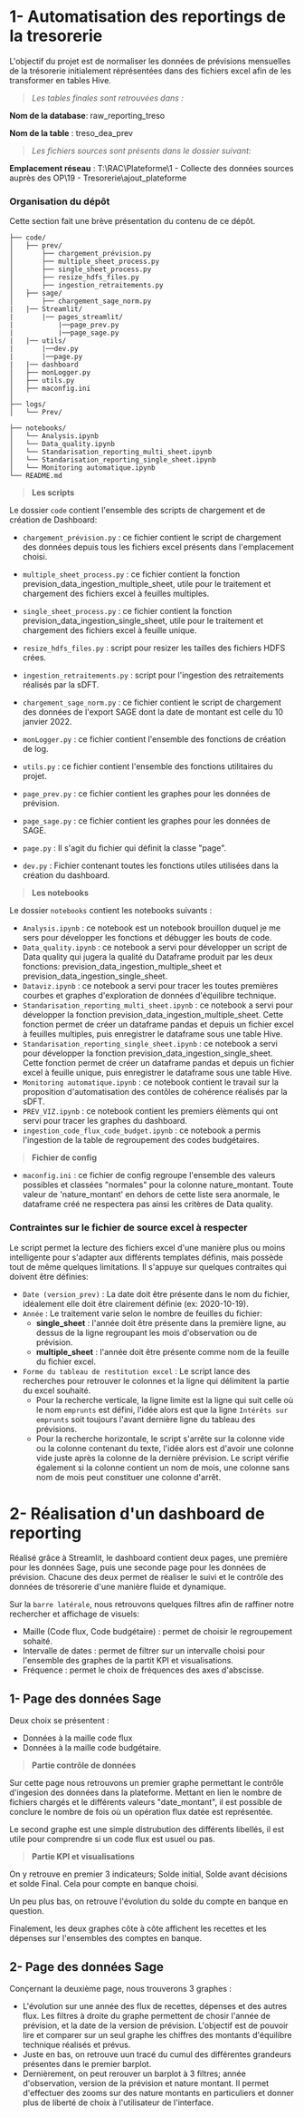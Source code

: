 # 1- Automatisation des reportings de la tresorerie

L'objectif du projet est de normaliser les données de prévisions mensuelles de la trésorerie initialement réprésentées dans des fichiers excel afin de les transformer en tables Hive.

>*Les tables finales sont retrouvées dans :*

**Nom de la database**: raw_reporting_treso

**Nom de la table** : treso_dea_prev

>*Les fichiers sources sont présents dans le dossier suivant:*

**Emplacement réseau** : T:\RAC\Plateforme\1 - Collecte des données sources auprès des OP\19 - Tresorerie\ajout_plateforme



###  **Organisation du dépôt**

Cette section fait une brève présentation du contenu de ce dépôt.


```
├── code/
│   ├── prev/
│       ├── chargement_prévision.py
│       ├── multiple_sheet_process.py
│       ├── single_sheet_process.py
│       ├── resize_hdfs_files.py
│       ├── ingestion_retraitements.py
│   ├── sage/
│       ├── chargement_sage_norm.py
|   |── Streamlit/
|       |── pages_streamlit/
|           |──page_prev.py 
|           |──page_sage.py 
|   |── utils/
|       |──dev.py
|       |──page.py    
|   |── dashboard
│   ├── monLogger.py
│   ├── utils.py
│   ├── maconfig.ini
│
├── logs/
│   └── Prev/

├── notebooks/
│   └── Analysis.ipynb
│   └── Data_quality.ipynb
│   └── Standarisation_reporting_multi_sheet.ipynb
│   └── Standarisation_reporting_single_sheet.ipynb
│   └── Monitoring automatique.ipynb
└── README.md

```

> **Les scripts**

Le dossier `code` contient l'ensemble des scripts de chargement et de création de Dashboard: 

* `chargement_prévision.py` : ce fichier contient le script de chargement des données depuis tous les fichiers excel présents dans l'emplacement choisi.

* `multiple_sheet_process.py` : ce fichier contient la fonction prevision_data_ingestion_multiple_sheet, utile pour le traitement et chargement des fichiers excel à feuilles multiples.

* `single_sheet_process.py` : ce fichier contient la fonction prevision_data_ingestion_single_sheet, utile pour le traitement et chargement des fichiers excel à feuille unique.

* `resize_hdfs_files.py` : script pour resizer les tailles des fichiers HDFS crées.

* `ingestion_retraitements.py` : script pour l'ingestion des retraitements réalisés par la sDFT.

* `chargement_sage_norm.py` : ce fichier contient le script de chargement des données de l'export SAGE dont la date de montant est celle du 10 janvier 2022.

* `monLogger.py` : ce fichier contient l'ensemble des fonctions de création de log.

* `utils.py` : ce fichier contient l'ensemble des fonctions utilitaires du projet.

* `page_prev.py` : ce fichier contient les graphes pour les données de prévision.

* `page_sage.py` : ce fichier contient les graphes pour les données de SAGE.

* `page.py` : Il s'agit du fichier qui définit la classe "page".

* `dev.py` : Fichier contenant toutes les fonctions utiles utilisées dans la création du dashboard.





> **Les notebooks**

Le dossier `notebooks` contient les notebooks suivants :


* `Analysis.ipynb` : ce notebook est un notebook brouillon duquel je me sers pour développer les fonctions et débugger les bouts de code.
* `Data_quality.ipynb` : ce notebook a servi pour développer un script de Data quality qui jugera la qualité du Dataframe produit par les deux fonctions: prevision_data_ingestion_multiple_sheet et prevision_data_ingestion_single_sheet.
* `Dataviz.ipynb` : ce notebook a servi pour tracer les toutes premières courbes et graphes d'exploration de données d'équilibre technique. 
* `Standarisation_reporting_multi_sheet.ipynb` : ce notebook a servi pour développer la fonction prevision_data_ingestion_multiple_sheet. Cette fonction permet de créer un dataframe pandas et depuis un fichier excel à feuilles multiples, puis enregistrer le dataframe sous une table Hive. 
* `Standarisation_reporting_single_sheet.ipynb` : ce notebook a servi pour développer la fonction prevision_data_ingestion_single_sheet. Cette fonction permet de créer un dataframe pandas et depuis un fichier excel à feuille unique, puis enregistrer le dataframe sous une table Hive. 
* `Monitoring automatique.ipynb` : ce notebook contient le travail sur la proposition d'automatisation des contôles de cohérence réalisés par la sDFT.
* `PREV_VIZ.ipynb` : ce notebook contient les premiers élèments qui ont servi pour tracer les graphes du dashboard.
* `ingestion_code_flux_code_budget.ipynb` : ce notebook a permis l'ingestion de la table de regroupement des codes budgétaires. 



> **Fichier de config**

* `maconfig.ini` : ce fichier de config regroupe l'ensemble des valeurs possibles et classées "normales" pour la colonne nature_montant. Toute valeur de 'nature_montant' en dehors de cette liste sera anormale, le dataframe créé ne respectera pas ainsi les critères de Data quality. 

### **Contraintes sur le fichier de source excel à respecter**
Le script permet la lecture des fichiers excel d'une manière plus ou moins intelligente pour s'adapter aux différents templates définis, mais possède tout de même quelques limitations. Il s'appuye sur quelques contraites qui doivent être définies: 

* `Date (version_prev)` : La date doit être présente dans le nom du fichier, idéalement elle doit être clairement définie (ex: 2020-10-19).
* `Année` : Le traitement varie selon le nombre de feuilles du fichier:
    * **single_sheet** : l'année doit être présente dans la première ligne, au dessus de la ligne regroupant les mois d'observation ou de prévision.
    * **multiple_sheet** : l'année doit être présente comme nom de la feuille du fichier excel.
* `Forme du tableau de restitution excel` : Le script lance des recherches pour retrouver le colonnes et la ligne qui délimitent la partie du excel souhaité. 
    * Pour la recherche verticale, la ligne limite est la ligne qui suit celle où le nom `emprunts` est défini, l'idée alors est que la ligne `Intérêts sur emprunts` soit toujours l'avant dernière ligne du tableau des prévisions.
    * Pour la recherche horizontale, le script s'arrête sur la colonne vide ou la colonne contenant du texte, l'idée alors est d'avoir une colonne vide juste après la colonne de la dernière prévision. Le script vérifie également si la colonne contient un nom de mois, une colonne sans nom de mois peut constituer une colonne d'arrêt.


# 2- Réalisation d'un dashboard de reporting  

Réalisé grâce à Streamlit, le dashboard contient deux pages, une première pour les données Sage, puis une seconde page pour les données de prévision. Chacune des deux permet de réaliser le suivi et le contrôle des données de trésorerie d'une manière fluide et dynamique.

Sur la `barre latérale`, nous retrouvons quelques filtres afin de raffiner notre rechercher et affichage de visuels:

- Maille (Code flux, Code budgétaire) : permet de choisir le regroupement sohaité.
- Intervalle de dates : permet de filtrer sur un intervalle choisi pour l'ensemble des graphes de la partit KPI et visualisations.
- Fréquence : permet le choix de fréquences des axes d'abscisse.

## 1- Page des données Sage

Deux choix se présentent : 
-   Données à la maille code flux
-   Données à la maille code budgétaire.

>**Partie contrôle de données**

Sur cette page nous retrouvons un premier graphe permettant le contrôle d'ingesion des données dans la plateforme. Mettant en lien le nombre de fichiers chargés et le différents valeurs "date_montant", il est possible de conclure le nombre de fois où un opération flux datée est représentée.

Le second graphe est une simple distrubution des différents libellés, il est utile pour comprendre si un code flux est usuel ou pas. 

>**Partie KPI et visualisations**

On y retrouve en premier 3 indicateurs; Solde initial, Solde avant décisions et solde Final. Cela pour compte en banque choisi. 

Un peu plus bas, on retrouve l'évolution du solde du compte en banque en question. 

Finalement, les deux graphes côte à côte affichent les recettes et les dépenses sur l'ensembles des comptes en banque.

## 2- Page des données Sage

Conçernant la deuxième page, nous trouverons 3 graphes :
- L'évolution sur une année des flux de recettes, dépenses et des autres flux. Les filtres à droite du graphe permettent de chosir l'année de prévision, et la date de la version de prévision. 
L'objectif est de pouvoir lire et comparer sur un seul graphe les chiffres des montants d'équilibre technique réalisés et prévus. 
- Juste en bas, on retrouve uun tracé du cumul des différentes grandeurs présentes dans le premier barplot.
- Dernièrement, on peut rerouver un barplot à 3 filtres; année d'observation, version de la prévision et nature montant. Il permet d'effectuer des zooms sur des nature montants en particuliers et donner plus de liberté de choix à l'utilisateur de l'interface.

